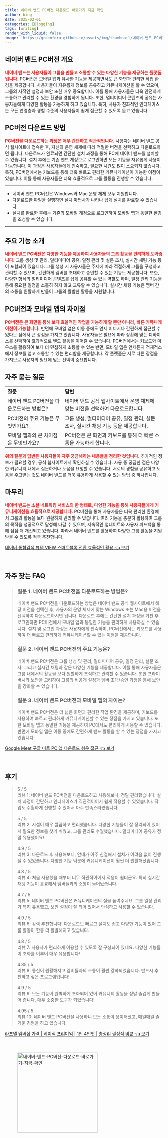 ```yaml
---
title: 네이버 밴드 PC버전 다운로드 바로가기 지금 확인
author: bing
date: 2025-02-01
categories: [Blogging]
tags: [writing]
render_with_liquid: false
image: 'https://greenforu.github.io/assets/img/thumbnail/네이버-밴드-PC버전-다운로드-바로가기-지금-확인.webp'
---
```



<h2 id='네이버 밴드 PC버전 개요'>네이버 밴드 PC버전 개요</h2>

<p><b><span style="color: #ee2323;">네이버 밴드는 사용자들이 그룹을 만들고 소통할 수 있는 다양한 기능을 제공하는 플랫폼입니다.</span></b> PC버전은 모바일 앱과 유사한 기능을 제공하면서도 큰 화면과 편리한 작업 환경을 제공합니다. 사용자들이 자유롭게 정보를 공유하고 커뮤니케이션을 할 수 있으며, 그룹의 사적인 설정과 보안 또한 매우 중요합니다. 이를 통해 사용자들은 더욱 안전하게 소통하고 관리할 수 있는 환경을 경험하게 됩니다. 또한, 멀티미디어 콘텐츠의 공유는 사용자들에게 다양한 활동을 가능하게 하고 있습니다. 특히, 사용자 친화적인 인터페이스는 모든 연령층과 경험 수준의 사용자들이 쉽게 접근할 수 있도록 돕고 있습니다.</p>

<h2 id='PC버전 다운로드 방법'>PC버전 다운로드 방법</h2>

<p><b><span style="color: #ee2323;">PC버전을 다운로드하는 과정은 매우 간단하고 직관적입니다.</span></b> 사용자는 네이버 밴드 공식 웹사이트에 접속한 후, 자신의 운영 체제에 따라 적절한 버전을 선택하고 다운로드하면 됩니다. 다운로드가 완료되면 간단한 설치 과정을 통해 PC에 네이버 밴드를 설치할 수 있습니다. 설치 후에는 기존 밴드 계정으로 로그인하면 모든 기능을 자유롭게 사용이 가능합니다. 이 과정은 사용자들에게 친숙하고, 필요한 시간도 많이 소요되지 않습니다. 특히, PC버전에서는 키보드를 통해 더욱 빠르고 편리한 커뮤니케이션이 가능한 이점이 있습니다. 이를 통해 사용자들은 더욱 효율적으로 그룹 활동을 진행할 수 있습니다.</p>

<hr />

<ul>
    <li>네이버 밴드 PC버전은 Windows와 Mac 운영 체제 모두 지원합니다.</li>
    <li>다운로드한 파일을 실행하면 설치 마법사가 나타나 쉽게 설치를 완료할 수 있습니다.</li>
    <li>설치를 완료한 후에는 기존의 모바일 계정으로 로그인하여 모바일 앱과 동일한 환경을 조성할 수 있습니다.</li>
</ul>

<hr />

<h2 id='주요 기능 소개'>주요 기능 소개</h2>

<p><b><span style="color: #ee2323;">네이버 밴드 PC버전은 다양한 기능을 제공하여 사용자들의 그룹 활동을 편리하게 도와줍니다.</span></b> 그룹 생성 및 관리, 멀티미디어 공유, 일정 관리 및 설문 조사, 실시간 채팅 기능 등이 포함되어 있습니다. 그룹 생성 시 사용자들은 주제에 따라 적절하게 그룹을 구성하고 관리할 수 있으며, 간편하게 멤버를 초대하고 승인할 수 있는 기능도 제공합니다. 또한, 다양한 형식의 멀티미디어 콘텐츠를 쉽게 공유할 수 있는 역할도 하며, 일정 관리 기능을 통해 중요한 일정을 소홀히 하지 않고 교류할 수 있습니다. 실시간 채팅 기능은 멤버 간의 소통을 원활하게 만들어 그룹의 활발한 활동을 지원합니다.</p>

<h2 id='PC버전과 모바일 앱의 차이점'>PC버전과 모바일 앱의 차이점</h2>

<p><b><span style="color: #ee2323;">PC버전은 큰 화면을 통해 보다 효율적인 작업을 가능하게 할 뿐만 아니라, 빠른 커뮤니케이션이 가능합니다.</span></b> 반면에 모바일 앱은 이동 중에도 언제 어디서나 간편하게 접근할 수 있다는 점에서 큰 장점을 가지고 있습니다. 사용자들은 필요에 따라 상황에 맞는 디바이스를 선택하여 효과적으로 밴드 활동을 이어갈 수 있습니다. PC버전에서는 키보드와 마우스를 활용하여 보다 더 민첩하게 소통할 수 있는 반면, 모바일 앱은 언제든지 적재적소에서 정보를 얻고 소통할 수 있는 편리함을 제공합니다. 각 플랫폼은 서로 다른 장점을 가지므로 사용자의 필요에 맞는 선택이 중요합니다.</p>

<h2 id='자주 묻는 질문'>자주 묻는 질문</h2>

<table>
    <tr>
        <td><b>질문</b></td>
        <td><b>답변</b></td>
    </tr>
    <tr>
        <td>네이버 밴드 PC버전을 다운로드하는 방법은?</td>
        <td>네이버 밴드 공식 웹사이트에서 운영 체제에 맞는 버전을 선택하여 다운로드합니다.</td>
    </tr>
    <tr>
        <td>PC버전의 주요 기능은 무엇인가요?</td>
        <td>그룹 생성, 멀티미디어 공유, 일정 관리, 설문 조사, 실시간 채팅 기능 등을 제공합니다.</td>
    </tr>
    <tr>
        <td>모바일 앱과의 큰 차이점은 무엇인가요?</td>
        <td>PC버전은 큰 화면과 키보드를 통해 더 빠른 소통을 가능하게 합니다.</td>
    </tr>
</table>

<p><b><span style="color: #ee2323;">위의 질문과 답변은 사용자들이 자주 궁금해하는 내용들을 정리한 것입니다.</span></b> 추가적인 정보가 필요할 경우, 공식 웹사이트에서 확인하실 수 있습니다. 사용 중 궁금한 점은 다양한 커뮤니티 내에서 질문하거나 도움을 요청할 수 있습니다. 서로의 경험을 공유하고 도움을 주고받는 것도 네이버 밴드를 더욱 유용하게 사용할 수 있는 방법 중 하나입니다.</p>

<h2 id='마무리'>마무리</h2>

<p><b><span style="color: #ee2323;">네이버 밴드는 소셜 네트워킹 서비스의 한 형태로, 다양한 기능을 통해 사용자들에게 커뮤니케이션을 효율적으로 제공합니다.</span></b> PC버전을 통해 사용자들은 더욱 편리한 환경에서 그룹의 활동을 보다 원활하게 관리할 수 있습니다. 여러 기능을 충분히 활용하여 그룹의 목적을 성공적으로 달성해 나갈 수 있으며, 지속적인 업데이트와 사용자 피드백을 통해 점점 더 개선되고 있습니다. 따라서 네이버 밴드를 활용하여 다양한 그룹 활동을 지원받을 수 있도록 적극 추천합니다.</p>


<p><a class="click-button" title="네이버 통합검색 뷰탭 VIEW 스마트블록 전환 효율적인 활용" href="https://greenforu.github.io/posts/%EB%84%A4%EC%9D%B4%EB%B2%84-%ED%86%B5%ED%95%A9%EA%B2%80%EC%83%89-%EB%B7%B0%ED%83%AD-VIEW-%EC%8A%A4%EB%A7%88%ED%8A%B8%EB%B8%94%EB%A1%9D-%EC%A0%84%ED%99%98-%ED%9A%A8%EC%9C%A8%EC%A0%81%EC%9D%B8-%ED%99%9C%EC%9A%A9/" rel="dofollow">네이버 통합검색 뷰탭 VIEW 스마트블록 전환 효율적인 활용 👈 보기</a></p><br>
<h2 id='자주_찾는_FAQ'>자주 찾는 FAQ</h2>
<div itemscope="" itemtype="https://schema.org/FAQPage"> 
<blockquote> 
<div itemscope="" itemprop="mainEntity" itemtype="https://schema.org/Question"> 
<h3 itemprop="name">질문 1. 네이버 밴드 PC버전을 다운로드하는 방법은?</h3> 
<div itemscope="" itemprop="acceptedAnswer" itemtype="https://schema.org/Answer"> 
<span itemprop="text"> 
<p>네이버 밴드 PC버전을 다운로드하는 방법은 네이버 밴드 공식 웹사이트에서 해당 버전을 선택한 후, 사용자의 운영 체제에 맞는 Windows 또는 Mac용 버전을 선택하여 다운로드하시면 됩니다. 다운로드 후에는 간단한 설치 과정을 거친 후 로그인하면 PC버전에서 모바일 앱과 동일한 기능을 편리하게 사용하실 수 있습니다. 설치 및 로그인 과정은 사용자에게 친숙하며, PC버전에서는 키보드를 사용하여 더 빠르고 편리하게 커뮤니케이션할 수 있는 이점을 제공합니다.</p> 
</span> 
</div> 
</div> 

<div itemscope="" itemprop="mainEntity" itemtype="https://schema.org/Question"> 
<h3 itemprop="name">질문 2. 네이버 밴드 PC버전의 주요 기능은?</h3> 
<div itemscope="" itemprop="acceptedAnswer" itemtype="https://schema.org/Answer"> 
<span itemprop="text"> 
<p>네이버 밴드 PC버전은 그룹 생성 및 관리, 멀티미디어 공유, 일정 관리, 설문 조사, 그리고 실시간 채팅과 같은 다양한 기능을 제공합니다. 이를 통해 사용자들은 그룹 내에서의 활동을 보다 원할하게 조직하고 관리할 수 있습니다. 또한 프라이버시와 보안을 고려하여 그룹의 비공개 설정과 멤버 초대/승인 과정을 통해 보안을 강화할 수 있습니다.</p> 
</span> 
</div> 
</div> 

<div itemscope="" itemprop="mainEntity" itemtype="https://schema.org/Question"> 
<h3 itemprop="name">질문 3. 네이버 밴드 PC버전과 모바일 앱의 차이는?</h3> 
<div itemscope="" itemprop="acceptedAnswer" itemtype="https://schema.org/Answer"> 
<span itemprop="text"> 
<p>네이버 밴드 PC버전은 더 넓은 화면과 편리한 작업 환경을 제공하며, 키보드를 사용하여 빠르고 편리하게 커뮤니케이션할 수 있는 장점을 가지고 있습니다. 또한 모바일 앱과 동일한 기능을 제공하여 PC에서도 편리하게 사용할 수 있습니다. 반면에 모바일 앱은 이동 중에도 간편하게 밴드 활동을 할 수 있는 장점을 가지고 있습니다.</p> 
</span> 
</div> 
</div> 

</blockquote> 
</div>
<p><a class="click-button" title="Google Meet 구글 미트 PC 앱 다운로드 쉬운 접근" href="https://greenforu.github.io/posts/Google-Meet-%EA%B5%AC%EA%B8%80-%EB%AF%B8%ED%8A%B8-PC-%EC%95%B1-%EB%8B%A4%EC%9A%B4%EB%A1%9C%EB%93%9C-%EC%89%AC%EC%9A%B4-%EC%A0%91%EA%B7%BC/" rel="dofollow">Google Meet 구글 미트 PC 앱 다운로드 쉬운 접근 👈 보기</a></p><br>
<h2 id='후기'>후기</h2>
<div itemscope itemtype="https://schema.org/Product">
  <blockquote>
  <div itemprop="review" itemscope itemtype="https://schema.org/Review">
      <div itemprop="reviewRating" itemscope itemtype="https://schema.org/Rating"> <span itemprop="ratingValue">5</span> / <span itemprop="bestRating">5</span> </div>
      <span itemprop="reviewBody">리뷰 1: 네이버 밴드 PC버전을 다운로드하고 사용해보니, 정말 편리했습니다. 설치 과정이 간단하고 인터페이스가 직관적이어서 쉽게 적응할 수 있었습니다. 작업도 수월하게 진행할 수 있어서 아주 만족스러웠습니다.</span>
  </div>
  <br>
  <div itemprop="review" itemscope itemtype="https://schema.org/Review">
      <div itemprop="reviewRating" itemscope itemtype="https://schema.org/Rating"> <span itemprop="ratingValue">5</span> / <span itemprop="bestRating">5</span> </div>
      <span itemprop="reviewBody">리뷰 2: 시설이 매우 깔끔하고 편리했습니다. 다양한 기능들이 잘 정리되어 있어서 필요한 정보를 찾기 쉬웠고, 그룹 관리도 수월했습니다. 멀티미디어 공유가 정말 유용했어요!</span>
  </div>
  <br>
  <div itemprop="review" itemscope itemtype="https://schema.org/Review">
      <div itemprop="reviewRating" itemscope itemtype="https://schema.org/Rating"> <span itemprop="ratingValue">4.9</span> / <span itemprop="bestRating">5</span> </div>
      <span itemprop="reviewBody">리뷰 3: 다운로드 후 사용해보니, 안내가 아주 친절해서 설치가 어려움 없이 진행될 수 있었습니다. 다양한 기능 덕분에 커뮤니케이션이 훨씬 더 원활해졌습니다.</span>
  </div>
  <br>
  <div itemprop="review" itemscope itemtype="https://schema.org/Review">
      <div itemprop="reviewRating" itemscope itemtype="https://schema.org/Rating"> <span itemprop="ratingValue">4.8</span> / <span itemprop="bestRating">5</span> </div>
      <span itemprop="reviewBody">리뷰 4: 처음 사용했을 때부터 너무 직관적이어서 적응이 쉽더군요. 특히 실시간 채팅 기능이 훌륭해서 멤버들과의 소통이 늘어났습니다.</span>
  </div>
  <br>
  <div itemprop="review" itemscope itemtype="https://schema.org/Review">
      <div itemprop="reviewRating" itemscope itemtype="https://schema.org/Rating"> <span itemprop="ratingValue">4.7</span> / <span itemprop="bestRating">5</span> </div>
      <span itemprop="reviewBody">리뷰 5: 네이버 밴드 PC버전은 커뮤니케이션의 질을 높여주네요. 그룹 일정 관리가 특히 유용했고, 보안 설정이 잘 되어 있어서 안심하고 사용할 수 있습니다.</span>
  </div>
  <br>
  <div itemprop="review" itemscope itemtype="https://schema.org/Review">
      <div itemprop="reviewRating" itemscope itemtype="https://schema.org/Rating"> <span itemprop="ratingValue">4.9</span> / <span itemprop="bestRating">5</span> </div>
      <span itemprop="reviewBody">리뷰 6: 강력 추천합니다! 다운로드도 빠르고 설치도 쉽고 다양한 기능이 있어 그룹 활동이 한층 더 활발해지고 있습니다.</span>
  </div>
  <br>
  <div itemprop="review" itemscope itemtype="https://schema.org/Review">
      <div itemprop="reviewRating" itemscope itemtype="https://schema.org/Rating"> <span itemprop="ratingValue">4.8</span> / <span itemprop="bestRating">5</span> </div>
      <span itemprop="reviewBody">리뷰 7: 사용자가 편리하게 이용할 수 있도록 잘 구성되어 있네요. 다양한 기능들이 조화를 이루어 매우 유용합니다!</span>
  </div>
  <br>
  <div itemprop="review" itemscope itemtype="https://schema.org/Review">
      <div itemprop="reviewRating" itemscope itemtype="https://schema.org/Rating"> <span itemprop="ratingValue">4.85</span> / <span itemprop="bestRating">5</span> </div>
      <span itemprop="reviewBody">리뷰 8: 통신이 원활해지고 멤버들과의 소통이 훨씬 강화되었습니다. 반드시 추천하고 싶은 프로그램입니다!</span>
  </div>
  <br>
  <div itemprop="review" itemscope itemtype="https://schema.org/Review">
      <div itemprop="reviewRating" itemscope itemtype="https://schema.org/Rating"> <span itemprop="ratingValue">4.9</span> / <span itemprop="bestRating">5</span> </div>
      <span itemprop="reviewBody">리뷰 9: 모든 기능이 완벽하게 조화되어 있어 커뮤니티 활동을 정말 즐겁게 만들어 줍니다. 매우 소중한 도구가 되었습니다!</span>
  </div>
  <br>
  <div itemprop="review" itemscope itemtype="https://schema.org/Review">
      <div itemprop="reviewRating" itemscope itemtype="https://schema.org/Rating"> <span itemprop="ratingValue">4.95</span> / <span itemprop="bestRating">5</span> </div>
      <span itemprop="reviewBody">리뷰 10: 네이버 밴드 PC버전을 사용하니 모든 소통이 용이해졌고, 매일매일 즐거운 경험을 하고 있습니다.</span>
  </div>
  </blockquote>
</div>
<p><a class="click-button" title="라프텔 멤버십 가격 | 베이직 프리미엄 | 1인 4인팟 | 총정리 결정적 비교" href="https://greenforu.github.io/posts/%EB%9D%BC%ED%94%84%ED%85%94-%EB%A9%A4%EB%B2%84%EC%8B%AD-%EA%B0%80%EA%B2%A9-%EB%B2%A0%EC%9D%B4%EC%A7%81-%ED%94%84%EB%A6%AC%EB%AF%B8%EC%97%84-1%EC%9D%B8-4%EC%9D%B8%ED%8C%9F-%EC%B4%9D%EC%A0%95%EB%A6%AC-%EA%B2%B0%EC%A0%95%EC%A0%81-%EB%B9%84%EA%B5%90/" rel="dofollow">라프텔 멤버십 가격 | 베이직 프리미엄 | 1인 4인팟 | 총정리 결정적 비교 👈 보기</a></p><br>
<figure class="image"><img src="https://greenforu.github.io/assets/img/thumbnail/네이버-밴드-PC버전-다운로드-바로가기-지금-확인.webp" alt="네이버-밴드-PC버전-다운로드-바로가기-지금-확인" width="256" height="256"></figure>